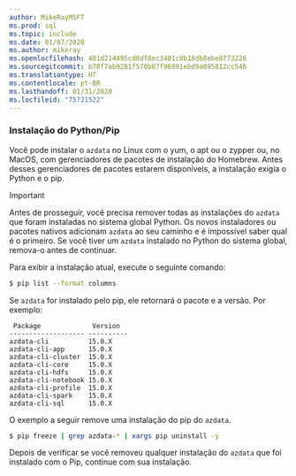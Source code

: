 ```yaml
---
author: MikeRayMSFT
ms.prod: sql
ms.topic: include
ms.date: 01/07/2020
ms.author: mikeray
ms.openlocfilehash: 401d214495cd8df8ec3401c0b18db8ebe8773226
ms.sourcegitcommit: b78f7ab9281f570b87f96991ebd9a095812cc546
ms.translationtype: HT
ms.contentlocale: pt-BR
ms.lasthandoff: 01/31/2020
ms.locfileid: "75721522"
---
```

### <a name="pythonpip-installation"></a>Instalação do Python/Pip

Você pode instalar o `azdata` no Linux com o yum, o apt ou o zypper ou, no MacOS, com gerenciadores de pacotes de instalação do Homebrew. Antes desses gerenciadores de pacotes estarem disponíveis, a instalação exigia o Python e o pip.

>[!IMPORTANT]
>Antes de prosseguir, você precisa remover todas as instalações do `azdata` que foram instaladas no sistema global Python. Os novos instaladores ou pacotes nativos adicionam `azdata` ao seu caminho e é impossível saber qual é o primeiro.
Se você tiver um `azdata` instalado no Python do sistema global, remova-o antes de continuar.

Para exibir a instalação atual, execute o seguinte comando:

```bash
$ pip list --format columns
```

Se `azdata` for instalado pelo pip, ele retornará o pacote e a versão. Por exemplo:

```
 Package             Version
------------------- ----------
azdata-cli          15.0.X
azdata-cli-app      15.0.X
azdata-cli-cluster  15.0.X
azdata-cli-core     15.0.X
azdata-cli-hdfs     15.0.X
azdata-cli-notebook 15.0.X
azdata-cli-profile  15.0.X
azdata-cli-spark    15.0.X
azdata-cli-sql      15.0.X
```

O exemplo a seguir remove uma instalação do pip do `azdata`.

```bash
$ pip freeze | grep azdata-* | xargs pip uninstall -y
```

Depois de verificar se você removeu qualquer instalação do `azdata` que foi instalado com o Pip, continue com sua instalação.